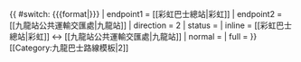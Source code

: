{{ #switch: {{{format|}}}
  | endpoint1 = [[彩虹巴士總站|彩虹]]
  | endpoint2 = [[九龍站公共運輸交匯處|九龍站]]
  | direction = 2
  | status =
  | inline = [[彩虹巴士總站|彩虹]] ↔ [[九龍站公共運輸交匯處|九龍站]]
  | normal =
  | full =
}}<noinclude>[[Category:九龍巴士路線模板|2]]</noinclude>